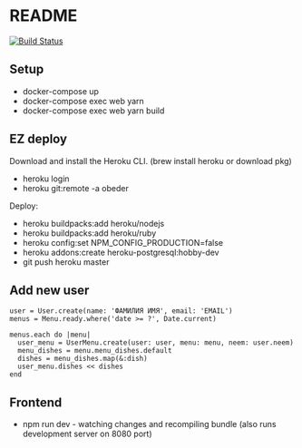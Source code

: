 # README

[![Build Status](https://travis-ci.org/bukaninandrei/obeder.svg?branch=feature%2F%2330)](https://travis-ci.org/bukaninandrei/obeder)

## Setup

 * docker-compose up
 * docker-compose exec web yarn
 * docker-compose exec web yarn build

## EZ deploy

Download and install the Heroku CLI. (brew install heroku or download pkg)
 * heroku login
 * heroku git:remote -a obeder

Deploy:
 * heroku buildpacks:add heroku/nodejs
 * heroku buildpacks:add heroku/ruby
 * heroku config:set NPM_CONFIG_PRODUCTION=false
 * heroku addons:create heroku-postgresql:hobby-dev
 * git push heroku master

## Add new user
```
user = User.create(name: 'ФАМИЛИЯ ИМЯ', email: 'EMAIL')
menus = Menu.ready.where('date >= ?', Date.current)

menus.each do |menu|
  user_menu = UserMenu.create(user: user, menu: menu, neem: user.neem)
  menu_dishes = menu.menu_dishes.default
  dishes = menu_dishes.map(&:dish)
  user_menu.dishes << dishes
end
```

## Frontend

* npm run dev - watching changes and recompiling bundle (also runs development server on 8080 port)
